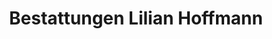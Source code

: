---
title: "Bestattungen Lilian Hoffmann"
url: /grevenbroich/bestattungen-lilian-hoffmann/
shop: Bestattungen
---